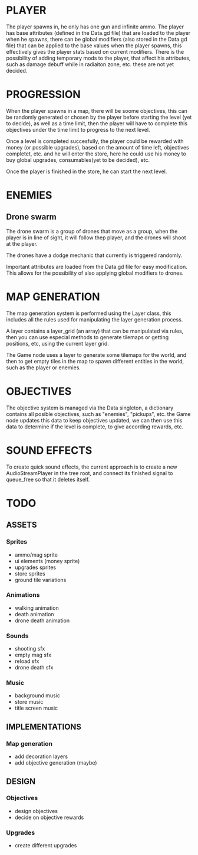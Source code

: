 # PLAYER

The player spawns in, he only has one gun and infinite ammo. The player has base attributes
(defined in the Data.gd file) that are loaded to the player when he spawns, there can be
global modifiers (also stored in the Data.gd file) that can be applied to the base values
when the player spawns, this effectively gives the player stats based on current modifiers.
There is the possibility of adding temporary mods to the player, that affect his attributes,
such as damage debuff while in radiaiton zone, etc. these are not yet decided.  

# PROGRESSION

When the player spawns in a map, there will be soome objectives, this can be randomly generated
or chosen by the player before starting the level (yet to decide), as well as a time limit,
then the player will have to complete this objectives under the time limit to progress to the next level.  

Once a level is completed succesfully, the player could be rewarded with money (or possible upgrades),
based on the amount of time left, objectives completet, etc. and he will enter the store,
here he could use his money to buy global upgrades, consumables(yet to be decided), etc.  

Once the player is finished in the store, he can start the next level.

# ENEMIES

## Drone swarm

The drone swarm is a group of drones that move as a group, when the player is in line of sight,
it will follow thep player, and the drones will shoot at the player.  

The drones have a dodge mechanic that currently is triggered randomly.  

Important attributes are loaded from the Data.gd file for easy modification.  This allows
for the possibility of also applying global modifiers to drones.

# MAP GENERATION

The map generation system is performed using the Layer class, this includes all the rules used for manipulating
the layer generation process.  

A layer contains a layer_grid (an array) that can be manipulated via rules, then you can use especial
methods to generate tilemaps or getting positions, etc, using the current layer grid.  

The Game node uses a layer to generate some tilemaps for the world, and then to get empty tiles in the map
to spawn different entities in the world, such as the player or enemies.

# OBJECTIVES

The objective system is managed via the Data singleton, a dictionary contains all posible objectives,
such as "enemies", "pickups", etc. the Game node updates this data to keep objectives updated,
we can then use this data to determine if the level is complete, to give according rewards, etc.

# SOUND EFFECTS

To create quick sound effects, the current approach is to create a new AudioStreamPlayer in the tree root,
and connect its finished signal to queue_free so that it deletes itself.

# TODO

## ASSETS

### Sprites

- ammo/mag sprite
- ui elements (money sprite)
- upgrades sprites
- store sprites
- ground tile variations

### Animations

- walking animation
- death animation
- drone death animation

### Sounds

- shooting sfx
- empty mag sfx
- reload sfx
- drone death sfx

### Music

- background music
- store music
- title screen music

## IMPLEMENTATIONS

### Map generation

- add decoration layers
- add objective generation (maybe)

## DESIGN

### Objectives

- design objectives
- decide on objective rewards

### Upgrades

- create different upgrades
